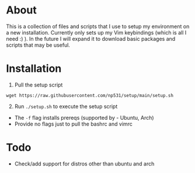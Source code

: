 # About
This is a collection of files and scripts that I use to setup my environment on a new installation. 
Currently only sets up my Vim keybindings (which is all I need :) ). In the future I will expand it to download basic packages and scripts that may be useful.

# Installation
1. Pull the setup script 

```
wget https://raw.githubusercontent.com/np531/setup/main/setup.sh
```

2. Run ``./setup.sh`` to execute the setup script
 - The `-f` flag installs prereqs (supported by - Ubuntu, Arch)
 - Provide no flags just to pull the bashrc and vimrc

# Todo
 - Check/add support for distros other than ubuntu and arch
